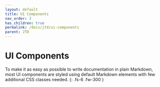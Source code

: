 ```yaml
---
layout: default
title: UI Components
nav_order: 3
has_children: true
permalink: /docs/jtd/ui-components
parent: JTD
---
```


# UI Components

To make it as easy as possible to write documentation in plain Markdown, most UI components are styled using default Markdown elements with few additional CSS classes needed.
{: .fs-6 .fw-300 }
